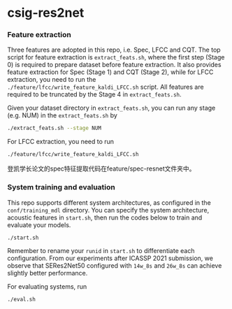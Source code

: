 # csig-res2net
### Feature extraction

   Three features are adopted in this repo, i.e. Spec, LFCC and CQT. The top script for feature extraction is `extract_feats.sh`, where the first step (Stage 0) is required to prepare dataset before feature extraction. It also provides feature extraction for Spec (Stage 1) and CQT (Stage 2), while for LFCC extraction, you need to run the `./feature/lfcc/write_feature_kaldi_LFCC.sh` script. All features are required to be truncated by the Stage 4 in `extract_feats.sh`.

   Given your dataset directory in `extract_feats.sh`, you can run any stage (e.g. NUM) in the `extract_feats.sh` by

   ```bash
./extract_feats.sh --stage NUM
   ```

   For LFCC extraction, you need to run

   ```bash
./feature/lfcc/write_feature_kaldi_LFCC.sh
   ```
  登凯学长论文的spec特征提取代码在feature/spec-resnet文件夹中。
### System training and evaluation

   This repo supports different system architectures, as configured in the `conf/training_mdl` directory. You can specify the system architecture, acoustic features in `start.sh`, then run the codes below to train and evaluate your models.

   ```bash
./start.sh
   ```

   Remember to rename your `runid` in `start.sh` to differentiate each configuration.
   From our experiments after ICASSP 2021 submission, we observe that SERes2Net50 configured with `14w_8s` and `26w_8s` can achieve slightly better performance.

   For evaluating systems, run

   ```bash
./eval.sh
   ```
